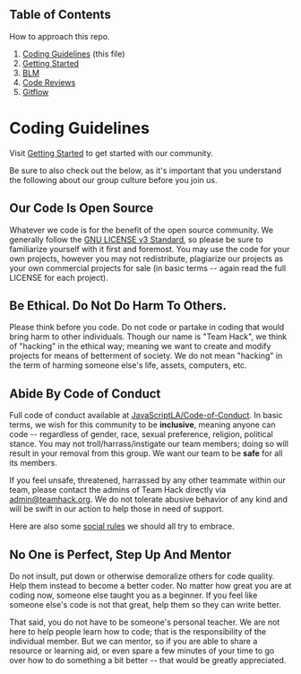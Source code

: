 ## Table of Contents

How to approach this repo.

1. [Coding Guidelines](#coding-guidelines) (this file)
2. [Getting Started](gettingstarted.md)
3. [BLM](blm.md)
4. [Code Reviews](code-reviews.md)
5. [Gitflow](gitflow.md)

# Coding Guidelines

Visit [Getting Started](/coding-guidelines/gettingstarted.md) to get started with our community.

Be sure to also check out the below, as it's important that you understand the following about our group culture before you join us.

## Our Code Is Open Source

Whatever we code is for the benefit of the open source community. We generally follow the [GNU LICENSE v3 Standard](https://www.gnu.org/licenses/gpl-3.0.en.html), so please be sure to familiarize yourself with it first and foremost. You may use the code for your own projects, however you may not redistribute, plagiarize our projects as your own commercial projects for sale (in basic terms -- again read the full LICENSE for each project).

## Be Ethical. Do Not Do Harm To Others.

Please think before you code. Do not code or partake in coding that would bring harm to other individuals. Though our name is "Team Hack", we think of "hacking" in the ethical way; meaning we want to create and modify projects for means of betterment of society. We do not mean "hacking" in the term of harming someone else's life, assets, computers, etc.

## Abide By Code of Conduct

Full code of conduct available at [JavaScriptLA/Code-of-Conduct](https://javascriptla.net/code-of-conduct/). In basic terms, we wish for this community to be **inclusive**, meaning anyone can code -- regardless of gender, race, sexual preference, religion, political stance. You may not troll/harrass/instigate our team members; doing so will result in your removal from this group. We want our team to be **safe** for all its members.

If you feel unsafe, threatened, harrassed by any other teammate within our team, please contact the admins of Team Hack directly via admin@teamhack.org. We do not tolerate abusive behavior of any kind and will be swift in our action to help those in need of support.

Here are also some [social rules](https://www.recurse.com/social-rules) we should all try to embrace.

## No One is Perfect, Step Up And Mentor

Do not insult, put down or otherwise demoralize others for code quality. Help them instead to become a better coder. No matter how great you are at coding now, someone else taught you as a beginner. If you feel like someone else's code is not that great, help them so they can write better.

That said, you do not have to be someone's personal teacher. We are not here to help people learn how to code; that is the responsibility of the individual member. But we can mentor, so if you are able to share a resource or learning aid, or even spare a few minutes of your time to go over how to do something a bit better -- that would be greatly appreciated.
